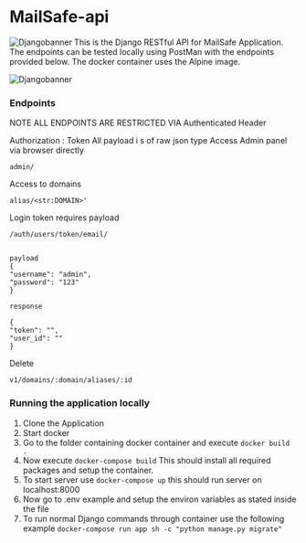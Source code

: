 # MailSafe-api
![Djangobanner](https://user-images.githubusercontent.com/55349036/114230176-b65f0700-9970-11eb-8d99-fcd1c6cd23d2.png)
This is the Django RESTful API for MailSafe Application. The endpoints can be tested locally using PostMan with the endpoints provided below. The docker container uses the Alpine image.

![Djangobanner](https://user-images.githubusercontent.com/22732776/114239406-f7114d00-997d-11eb-8fc3-9a0fb46e83fc.png)


### Endpoints

NOTE ALL ENDPOINTS ARE RESTRICTED VIA Authenticated Header 

Authorization : Token <a85efc83ccb629878a4d6d15e1fc1ffb51136da9>
All payload i s of raw json type
Access Admin panel via browser directly
```
admin/
```
Access to domains
```
alias/<str:DOMAIN>'
```
Login token requires payload

```
/auth/users/token/email/


payload
{
"username": "admin",
"password": "123"
}

response

{
"token": "",
"user_id": ""
}

```

Delete
```
v1/domains/:domain/aliases/:id
```




### Running the application locally
1. Clone the Application
2. Start docker
3. Go to the folder containing docker container and execute `docker build .`
4. Now execute `docker-compose build` This should install all required packages and setup the container.
5. To start server use `docker-compose up` this should run server on localhost:8000
6. Now go to .env example and setup the environ variables as stated inside the file
7. To run normal Django commands through container use the following example `docker-compose run app sh -c "python manage.py migrate"`


